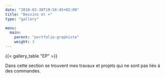 ```yaml
---
date: "2018-03-30T19:58:45+02:00"
title: "Dessins et +"
type: "gallery"

menu:
  main:
    parent: "portfolio-graphiste"
    weight: 3
---
```

{{< gallery_table "EP" >}}

Dans cette section se trouvent mes travaux et projets qui ne sont pas liés à des commandes.
